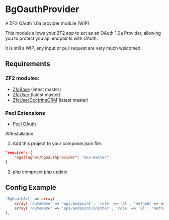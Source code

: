 BgOauthProvider
===============

A ZF2 OAuth 1.0a provider module (WIP)

This module allows your ZF2 app to act as an OAuth 1.0a Provider, allowing you to protect you api endpoints with OAuth.

It is still a WIP, any input or pull request are very much welcomed.

## Requirements
### ZF2 modules: 
* [ZfcBase](https://github.com/ZF-Commons/ZfcBase) (latest master)
* [ZfcUser](https://github.com/ZF-Commons/ZfcUser) (latest master)
* [ZfcUserDoctrineORM](https://github.com/ZF-Commons/ZfcUserDoctrineORM) (latest master)

### Pecl Extensions
* [Pecl OAuth](http://pecl.php.net/package/oauth)

##Installation

1. Add this project to your composer.json file.

```json
"require": {
    "bgallagher/bgoauthprovider": "dev-master"
}
```

2. php composer.php update

## Config Example

```php
'BgOauthAcl' => array(
    array('routeName' => 'api/endpoint', 'role' => '3l', 'method' => array('post')),
    array('routeName' => 'api/endpoint/another', 'role' => '2l', 'method' => array('delete')),
),
```
